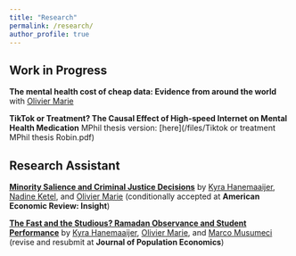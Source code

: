 ```yaml
---
title: "Research"
permalink: /research/
author_profile: true
---
```


## Work in Progress
**The mental health cost of cheap data: Evidence from around the world** with [Olivier Marie](https://sites.google.com/site/oliviermarie/)

**TikTok or Treatment? The Causal Effect of High-speed Internet on Mental Health Medication**
MPhil thesis version: [here](/files/Tiktok or treatment MPhil thesis Robin.pdf)

## Research Assistant
**[Minority Salience and Criminal Justice Decisions](https://docs.iza.org/dp17396.pdf)** by [Kyra Hanemaaijer](https://www.kyrahanemaaijer.com/), [Nadine Ketel](https://sites.google.com/site/nadineketel/home), and [Olivier Marie](https://sites.google.com/site/oliviermarie/) (conditionally accepted at **American Economic Review: Insight**)  
  
**[The Fast and the Studious? Ramadan Observance and Student Performance](https://docs.iza.org/dp16249.pdf)** by [Kyra Hanemaaijer](https://www.kyrahanemaaijer.com/), [Olivier Marie](https://sites.google.com/site/oliviermarie/), and [Marco Musumeci](https://www.linkedin.com/in/marco-musumeci-9318b0166/?originalSubdomain=it) (revise and resubmit at **Journal of Population Economics**)
